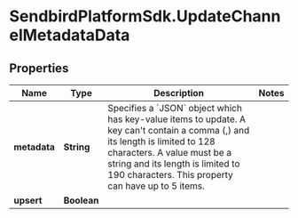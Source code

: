 # SendbirdPlatformSdk.UpdateChannelMetadataData

## Properties

Name | Type | Description | Notes
------------ | ------------- | ------------- | -------------
**metadata** | **String** | Specifies a &#x60;JSON&#x60; object which has key-value items to update. A key can&#39;t contain a comma (,) and its length is limited to 128 characters. A value must be a string and its length is limited to 190 characters. This property can have up to 5 items. | 
**upsert** | **Boolean** |  | 


